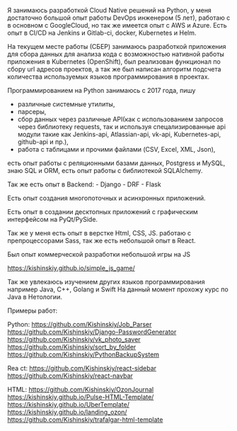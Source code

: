 Я занимаюсь разработкой Cloud Native решений на Python, у меня достаточно большой опыт работы DevOps инженером (5 лет), работаю с в основном с GoogleCloud, но так же имеется опыт с AWS и Azure. 
Есть опыт в CI/CD на Jenkins и Gitlab-ci, docker, Kubernetes и Helm.

На текущем месте работы (СБЕР) занимаюсь разработкой приложения для сбора данных  для анализа кода с возможностью нативной работы приложения в Kubernetes (OpenShift), был реализован функционал по сбору url адресов проектов, а так же был написан алгоритм подсчета количества используемых языков программирования в проектах.

Программированием на Python занимаюсь c 2017  года,
пишу 
- различные системные утилиты, 
- парсеры, 
- сбор данных через различные API(как c  использованием запросов через библиотеку requests, так и используя спецализированные api модули такие как Jenkins-api, Atlassian-api, vk-api, Kubernetes-api, github-api и пр.), 
- работа с таблицами и прочими файлами (CSV, Excel, XML, Json), 

есть опыт работы с реляционными базами данных, Postgress и MySQL, знаю SQL и ORM, есть опыт работы с библиотекой  SQLAlchemy.

Так же есть опыт в Backend:
    - Django
    - DRF
    - Flask

Есть опыт создания многопоточных и асинхронных приложений.

Есть опыт в создании десктопных приложений с графическим интерфейсом на PyQt/PySide.

Так же у меня есть опыт в верстке Html, CSS, JS.
работаю с препроцессорами Sass, так же есть небольшой опыт в React.

Был опыт коммерческой разработки небольшой игры на JS

https://kishinskiy.github.io/simple_js_game/

Так же увлекаюсь изучением других языков программирования например Java, C++, Golang и Swift
На данный момент прохожу курс по Java в Нетологии.

Примеры работ:

Python:
https://github.com/Kishinskiy/Job_Parser
https://github.com/Kishinskiy/Django-PasswordGenerator
https://github.com/Kishinskiy/vk_photo_saver
https://github.com/Kishinskiy/sort_by_folder
https://github.com/Kishinskiy/PythonBackupSystem

Rea ct:
https://github.com/Kishinskiy/react-sidebar
https://github.com/Kishinskiy/react-navbar

HTML:
https://github.com/Kishinskiy/OzonJournal
https://kishinskiy.github.io/Pulse-HTML-Template/
https://kishinskiy.github.io/UberTemplate/
https://kishinskiy.github.io/landing_ozon/
https://github.com/Kishinskiy/trafalgar-html-template
